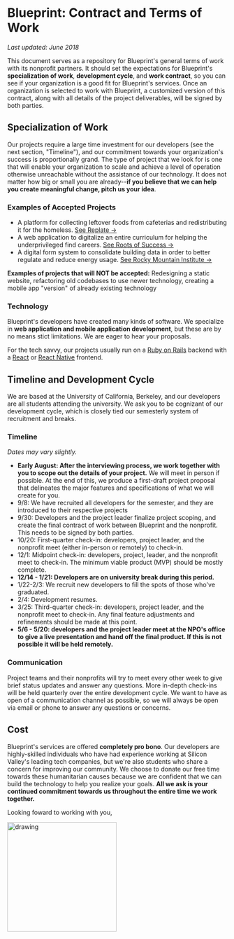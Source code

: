 # Blueprint: Contract and Terms of Work

*Last updated: June 2018*

This document serves as a repository for Blueprint's general terms of work with its nonprofit partners. It should set the expectations for Blueprint's **specialization of work**, **development cycle**, and **work contract**, so you can see if your organization is a good fit for Blueprint's services. Once an organization is selected to work with Blueprint, a customized version of this contract, along with all details of the project deliverables, will be signed by both parties.

## Specialization of Work

Our projects require a large time investment for our developers (see the next section, "Timeline"), and our commitment towards your organization's success is proportionally grand. The type of project that we look for is one that will enable your organization to scale and achieve a level of operation otherwise unreachable without the assistance of our technology. It does not matter how big or small you are already--**if you believe that we can help you create meaningful change, pitch us your idea**.

### Examples of Accepted Projects
* A platform for collecting leftover foods from cafeterias and redistributing it for the homeless. [See Replate →](http://replate.org/)
* A web application to digitalize an entire curriculum for helping the underprivileged find careers. [See Roots of Success →](https://medium.com/blueprint/roots-of-success-1955f3a769e1)
* A digital form system to consolidate building data in order to better regulate and reduce energy usage.  [See Rocky Mountain Institute →](https://medium.com/blueprint/how-were-helping-tackle-climate-change-2115d11379a6)

**Examples of projects that will NOT be accepted:** Redesigning a static website, refactoring old codebases to use newer technology, creating a mobile app "version" of already existing technology

### Technology

Blueprint's developers have created many kinds of software. We specialize in **web application and mobile application development**, but these are by no means stict limitations. We are eager to hear your proposals.

For the tech savvy, our projects usually run on a [Ruby on Rails](https://rubyonrails.org/) backend with a [React](https://reactjs.org/) or [React Native](https://facebook.github.io/react-native/) frontend.

## Timeline and Development Cycle

We are based at the University of California, Berkeley, and our developers are all students attending the university. We ask you to be cognizant of our development cycle, which is closely tied our semesterly system of recruitment and breaks.

### Timeline
*Dates may vary slightly.*

* **Early August: After the interviewing process, we work together with you to scope out the details of your project.** We will meet in person if possible. At the end of this, we produce a first-draft project proposal that delineates the major features and specifications of what we will create for you.
* 9/8: We have recruited all developers for the semester, and they are introduced to their respective projects
* 9/30: Developers and the project leader finalize project scoping, and create the final contract of work between Blueprint and the nonprofit. This needs to be signed by both parties.
* 10/20: First-quarter check-in: developers, project leader, and the nonprofit meet (either in-person or remotely) to check-in.
* 12/1: Midpoint check-in: developers, project, leader, and the nonprofit meet to check-in. The minimum viable product (MVP) should be mostly complete.
* **12/14 - 1/21: Developers are on university break during this period.**
* 1/22-2/3: We recruit new developers to fill the spots of those who've graduated.
* 2/4: Development resumes.
* 3/25: Third-quarter check-in: developers, project leader, and the nonprofit meet to check-in. Any final feature adjustments and refinements should be made at this point.
* **5/6 - 5/20: developers and the project leader meet at the NPO's office to give a live presentation and hand off the final product. If this is not possible it will be held remotely.**

### Communication

Project teams and their nonprofits will try to meet every other week to give brief status updates and answer any questions. More in-depth check-ins will be held quarterly over the entire development cycle. We want to have as open of a communication channel as possible, so we will always be open via email or phone to answer any questions or concerns.

## Cost

Blueprint's services are offered **completely pro bono**. Our developers are highly-skilled individuals who have had experience working at Silicon Valley's leading tech companies, but we're also students who share a concern for improving our community. We choose to donate our free time towards these humanitarian causes because we are confident that we can build the technology to help you realize your goals. **All we ask is your continued commitment towards us throughout the entire time we work together.**

Looking foward to working with you,

<img src="https://user-images.githubusercontent.com/5278006/32311415-bcdef6f6-bf55-11e7-9e8c-e43e786685cf.png" alt="drawing" width="250px"/>
